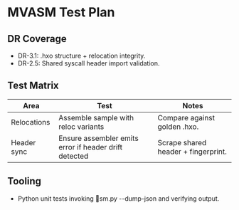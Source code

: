 # MVASM Test Plan

## DR Coverage
- DR-3.1: .hxo structure + relocation integrity.
- DR-2.5: Shared syscall header import validation.

## Test Matrix
| Area | Test | Notes |
|------|------|-------|
| Relocations | Assemble sample with reloc variants | Compare against golden .hxo. |
| Header sync | Ensure assembler emits error if header drift detected | Scrape shared header + fingerprint. |

## Tooling
- Python unit tests invoking sm.py --dump-json and verifying output.

